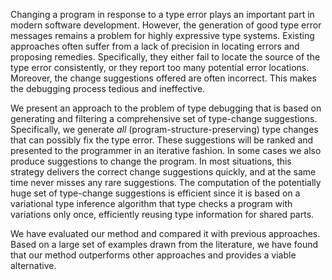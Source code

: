 Changing a program in response to a type error plays an important
part in modern software development. However, the generation of good
type error messages remains a problem for highly expressive type
systems.
Existing approaches often suffer from a lack of precision in locating errors
and proposing remedies. Specifically, they either fail to locate the source of
the type error consistently, or they report too many potential error
locations. Moreover, the change suggestions offered are often incorrect. This
makes the debugging process tedious and ineffective.

We present an approach to the problem of type debugging that is based on
generating and filtering a comprehensive set of type-change suggestions.
Specifically, we generate <i>all</i> (program-structure-preserving) type
changes that can possibly fix the type error. These suggestions will be ranked
and presented to the programmer in an iterative fashion. In some cases we
also produce suggestions to change the program.
In most situations, this strategy delivers the correct change suggestions
quickly, and at the same time never misses any rare suggestions.
The computation of the potentially huge set of type-change suggestions is
efficient since it is based on a variational type inference algorithm that
type checks a program with variations only once, efficiently reusing type
information for shared parts.

We have evaluated our method and compared it with previous approaches. Based
on a large set of examples drawn from the literature, we have found that our
method outperforms other approaches and provides a viable alternative.
